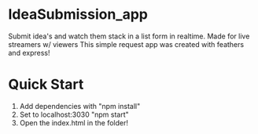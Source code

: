 # IdeaSubmission_app
Submit idea's and watch them stack in a list form in realtime. Made for live streamers w/ viewers
This simple request app was created with feathers and express!
# Quick Start
1) Add dependencies with "npm install"
2) Set to localhost:3030 "npm start"
3) Open the index.html in the folder!
